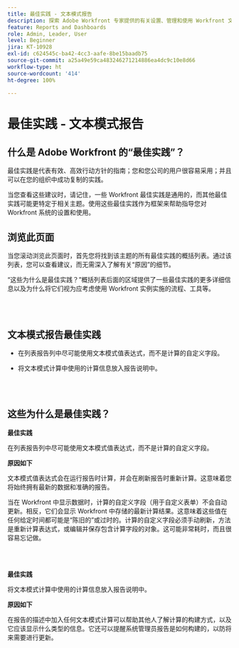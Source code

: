 ```yaml
---
title: 最佳实践 - 文本模式报告
description: 探索 Adobe Workfront 专家提供的有关设置、管理和使用 Workfront 文本模式报告的最佳实践建议。
feature: Reports and Dashboards
role: Admin, Leader, User
level: Beginner
jira: KT-10928
exl-id: c624545c-ba42-4cc3-aafe-8be15baadb75
source-git-commit: a25a49e59ca483246271214886ea4dc9c10e8d66
workflow-type: ht
source-wordcount: '414'
ht-degree: 100%

---
```


# 最佳实践 - 文本模式报告

## 什么是 Adobe Workfront 的“最佳实践”？

最佳实践是代表有效、高效行动方针的指南；您和您公司的用户很容易采用；并且可以在您的组织中成功复制的实践。

当您查看这些建议时，请记住，一些 Workfront 最佳实践是通用的，而其他最佳实践可能更特定于相关主题。使用这些最佳实践作为框架来帮助指导您对 Workfront 系统的设置和使用。

## 浏览此页面

当您滚动浏览此页面时，首先您将找到该主题的所有最佳实践的概括列表。通过该列表，您可以查看建议，而无需深入了解有关“原因”的细节。

“这些为什么是最佳实践？”概括列表后面的区域提供了一些最佳实践的更多详细信息以及为什么将它们视为应考虑使用 Workfront 实例实施的流程、工具等。

</br>
</br>

## 文本模式报告最佳实践

* 在列表报告列中尽可能使用文本模式值表达式，而不是计算的自定义字段。

* 将文本模式计算中使用的计算信息放入报告说明中。

</br>
</br>

## 这些为什么是最佳实践？

**最佳实践**

在列表报告列中尽可能使用文本模式值表达式，而不是计算的自定义字段。



**原因如下**

文本模式值表达式会在运行报告时计算，并会在刷新报告时重新计算。这意味着您将始终拥有最新的数据和准确的报告。



当在 Workfront 中显示数据时，计算的自定义字段（用于自定义表单）不会自动更新。相反，它们会显示 Workfront 中存储的最新计算结果。这意味着这些值在任何给定时间都可能是“陈旧的”或过时的。计算的自定义字段必须手动刷新，方法是重新计算表达式，或编辑并保存包含计算字段的对象。这可能非常耗时，而且很容易忘记做。


</br>
</br>

**最佳实践**

将文本模式计算中使用的计算信息放入报告说明中。



**原因如下**

在报告的描述中加入任何文本模式计算可以帮助其他人了解计算的构建方式，以及它应该显示什么类型的信息。它还可以提醒系统管理员报告是如何构建的，以防将来需要进行更新。
